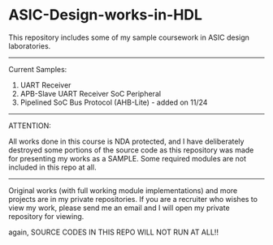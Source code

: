 # ASIC-Design-works-in-HDL
This repository includes some of my sample coursework in ASIC design laboratories. 

************

Current Samples: 
1. UART Receiver 
2. APB-Slave UART Receiver SoC Peripheral
3. Pipelined SoC Bus Protocol (AHB-Lite) - added on 11/24 

************
ATTENTION: 

All works done in this course is NDA protected, and I have deliberately destroyed some portions of the source code as this repository was made for presenting my works as a SAMPLE. 
Some required modules are not included in this repo at all. 
********
Original works (with full working module implementations) and more projects are in my private repositories. 
If you are a recruiter who wishes to view my work, please send me an email and I will open my private repository for viewing. 

again, SOURCE CODES IN THIS REPO WILL NOT RUN AT ALL!! 

